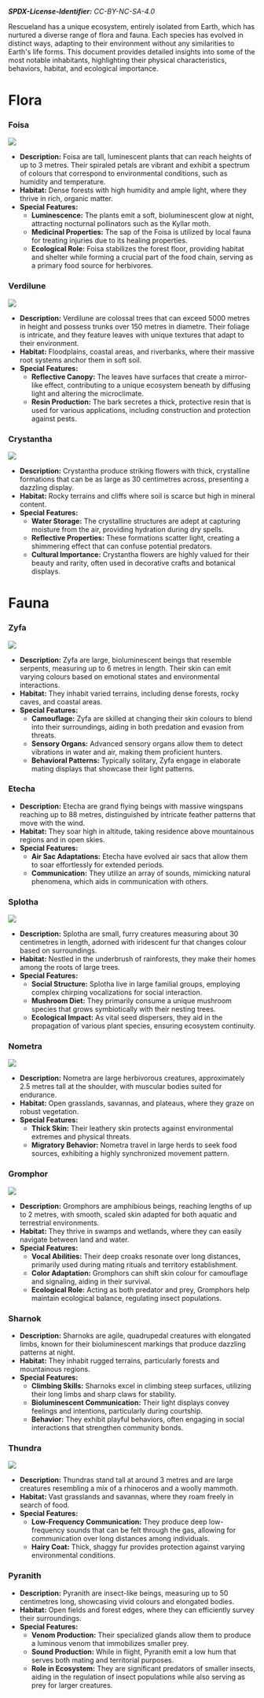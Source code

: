 ***SPDX-License-Identifier:*** *CC-BY-NC-SA-4.0*

Rescueland has a unique ecosystem, entirely isolated from Earth, which has nurtured a diverse range of flora and fauna. Each species has evolved in distinct ways, adapting to their environment without any similarities to Earth's life forms. This document provides detailed insights into some of the most notable inhabitants, highlighting their physical characteristics, behaviors, habitat, and ecological importance.

# Flora

### Foisa

![](images/Foisa.png)

- **Description:** Foisa are tall, luminescent plants that can reach heights of up to 3 metres. Their spiraled petals are vibrant and exhibit a spectrum of colours that correspond to environmental conditions, such as humidity and temperature.
- **Habitat:** Dense forests with high humidity and ample light, where they thrive in rich, organic matter.
- **Special Features:** 
  - **Luminescence:** The plants emit a soft, bioluminescent glow at night, attracting nocturnal pollinators such as the Kyllar moth.
  - **Medicinal Properties:** The sap of the Foisa is utilized by local fauna for treating injuries due to its healing properties.
  - **Ecological Role:** Foisa stabilizes the forest floor, providing habitat and shelter while forming a crucial part of the food chain, serving as a primary food source for herbivores.

### Verdilune

![](images/Verdilune.png)

- **Description:** Verdilune are colossal trees that can exceed 5000 metres in height and possess trunks over 150 metres in diametre. Their foliage is intricate, and they feature leaves with unique textures that adapt to their environment.
- **Habitat:** Floodplains, coastal areas, and riverbanks, where their massive root systems anchor them in soft soil.
- **Special Features:** 
  - **Reflective Canopy:** The leaves have surfaces that create a mirror-like effect, contributing to a unique ecosystem beneath by diffusing light and altering the microclimate.
  - **Resin Production:** The bark secretes a thick, protective resin that is used for various applications, including construction and protection against pests.

### Crystantha

![](images/Crystantha.png)

- **Description:** Crystantha produce striking flowers with thick, crystalline formations that can be as large as 30 centimetres across, presenting a dazzling display.
- **Habitat:** Rocky terrains and cliffs where soil is scarce but high in mineral content.
- **Special Features:** 
  - **Water Storage:** The crystalline structures are adept at capturing moisture from the air, providing hydration during dry spells.
  - **Reflective Properties:** These formations scatter light, creating a shimmering effect that can confuse potential predators.
  - **Cultural Importance:** Crystantha flowers are highly valued for their beauty and rarity, often used in decorative crafts and botanical displays.

# Fauna

### Zyfa

![](images/Zyfa.png)

- **Description:** Zyfa are large, bioluminescent beings that resemble serpents, measuring up to 6 metres in length. Their skin can emit varying colours based on emotional states and environmental interactions.
- **Habitat:** They inhabit varied terrains, including dense forests, rocky caves, and coastal areas.
- **Special Features:**
  - **Camouflage:** Zyfa are skilled at changing their skin colours to blend into their surroundings, aiding in both predation and evasion from threats.
  - **Sensory Organs:** Advanced sensory organs allow them to detect vibrations in water and air, making them proficient hunters.
  - **Behavioral Patterns:** Typically solitary, Zyfa engage in elaborate mating displays that showcase their light patterns.

### Etecha
- **Description:** Etecha are grand flying beings with massive wingspans reaching up to 88 metres, distinguished by intricate feather patterns that move with the wind.
- **Habitat:** They soar high in altitude, taking residence above mountainous regions and in open skies.
- **Special Features:**
  - **Air Sac Adaptations:** Etecha have evolved air sacs that allow them to soar effortlessly for extended periods.
  - **Communication:** They utilize an array of sounds, mimicking natural phenomena, which aids in communication with others.

### Splotha

![](images/Splotha.png)

- **Description:** Splotha are small, furry creatures measuring about 30 centimetres in length, adorned with iridescent fur that changes colour based on surroundings.
- **Habitat:** Nestled in the underbrush of rainforests, they make their homes among the roots of large trees.
- **Special Features:**
  - **Social Structure:** Splotha live in large familial groups, employing complex chirping vocalizations for social interaction.
  - **Mushroom Diet:** They primarily consume a unique mushroom species that grows symbiotically with their nesting trees.
  - **Ecological Impact:** As vital seed dispersers, they aid in the propagation of various plant species, ensuring ecosystem continuity.

### Nometra

![](images/Nometra.png)

- **Description:** Nometra are large herbivorous creatures, approximately 2.5 metres tall at the shoulder, with muscular bodies suited for endurance.
- **Habitat:** Open grasslands, savannas, and plateaus, where they graze on robust vegetation.
- **Special Features:**
  - **Thick Skin:** Their leathery skin protects against environmental extremes and physical threats.
  - **Migratory Behavior:** Nometra travel in large herds to seek food sources, exhibiting a highly synchronized movement pattern.

### Gromphor

![](images/Gromphor.png)

- **Description:** Gromphors are amphibious beings, reaching lengths of up to 2 metres, with smooth, scaled skin adapted for both aquatic and terrestrial environments.
- **Habitat:** They thrive in swamps and wetlands, where they can easily navigate between land and water.
- **Special Features:**
  - **Vocal Abilities:** Their deep croaks resonate over long distances, primarily used during mating rituals and territory establishment.
  - **Color Adaptation:** Gromphors can shift skin colour for camouflage and signaling, aiding in their survival.
  - **Ecological Role:** Acting as both predator and prey, Gromphors help maintain ecological balance, regulating insect populations.

### Sharnok
- **Description:** Sharnoks are agile, quadrupedal creatures with elongated limbs, known for their bioluminescent markings that produce dazzling patterns at night.
- **Habitat:** They inhabit rugged terrains, particularly forests and mountainous regions.
- **Special Features:**
  - **Climbing Skills:** Sharnoks excel in climbing steep surfaces, utilizing their long limbs and sharp claws for stability.
  - **Bioluminescent Communication:** Their light displays convey feelings and intentions, particularly during courtship.
  - **Behavior:** They exhibit playful behaviors, often engaging in social interactions that strengthen community bonds.

### Thundra

![](images/Thundra.png)

- **Description:** Thundras stand tall at around 3 metres and are large creatures resembling a mix of a rhinoceros and a woolly mammoth.
- **Habitat:** Vast grasslands and savannas, where they roam freely in search of food.
- **Special Features:**
  - **Low-Frequency Communication:** They produce deep low-frequency sounds that can be felt through the gas, allowing for communication over long distances among individuals.
  - **Hairy Coat:** Thick, shaggy fur provides protection against varying environmental conditions.

### Pyranith
- **Description:** Pyranith are insect-like beings, measuring up to 50 centimetres long, showcasing vivid colours and elongated bodies.
- **Habitat:** Open fields and forest edges, where they can efficiently survey their surroundings.
- **Special Features:**
  - **Venom Production:** Their specialized glands allow them to produce a luminous venom that immobilizes smaller prey.
  - **Sound Production:** While in flight, Pyranith emit a low hum that serves both mating and territorial purposes.
  - **Role in Ecosystem:** They are significant predators of smaller insects, aiding in the regulation of insect populations while also serving as prey for larger creatures.
